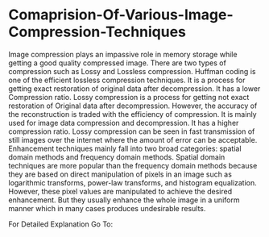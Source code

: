 # Comaprision-Of-Various-Image-Compression-Techniques
Image compression plays an impassive role in memory storage while getting a good quality compressed image. There are two types of compression such as Lossy and Lossless compression. Huffman coding is one of the efficient lossless compression techniques. It is a process for getting exact restoration of original data after decompression. It has a lower Compression ratio. Lossy compression is a process for getting not exact restoration of Original data after decompression. However, the accuracy of the reconstruction is traded with the efficiency of compression. It is mainly used for image data compression and decompression. It has a higher compression ratio. Lossy compression can be seen in fast transmission of still images over the internet where the amount of error can be acceptable. Enhancement techniques mainly fall into two broad categories: spatial domain methods and frequency domain methods. Spatial domain techniques are more popular than the frequency domain methods because they are based on direct manipulation of pixels in an image such as logarithmic transforms, power-law transforms, and histogram equalization. However, these pixel values are manipulated to achieve the desired enhancement. But they usually enhance the whole image in a uniform manner which in many cases produces undesirable results.

For Detailed Explanation Go To: 
